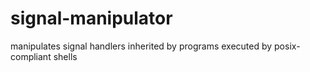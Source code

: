 # signal-manipulator
manipulates signal handlers inherited by programs executed by posix-compliant shells
